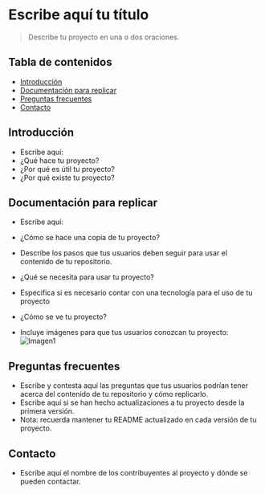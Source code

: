 # Escribe aquí tu título
> Describe tu proyecto en una o dos oraciones.

## Tabla de contenidos
* [Introducción](#introduccion)
* [Documentación para replicar](#replicar)
* [Preguntas frecuentes](#preguntas)
* [Contacto](#contacto)

## Introducción <a name="introduccion"></a> 
- Escribe aquí:
- ¿Qué hace tu proyecto?
- ¿Por qué es útil tu proyecto?
- ¿Por qué existe tu proyecto?


## Documentación para replicar <a name="replicar"></a> 
- Escribe aquí:
- ¿Cómo se hace una copia de tu proyecto?
- Describe los pasos que tus usuarios deben seguir para usar el contenido de  tu repositorio.

- ¿Qué se necesita para usar tu proyecto?
- Especifica si es necesario contar con una tecnología para el uso de tu proyecto

- ¿Cómo se ve tu proyecto?
- Incluye imágenes para que tus usuarios conozcan tu proyecto:
![Imagen1](https://user-images.githubusercontent.com/69361149/160888732-44fef9de-b60b-43e3-ba1e-1bf1ae004b52.png)

## Preguntas frecuentes <a name="preguntas"></a> 
- Escribe y contesta aquí las preguntas que tus usuarios podrían tener acerca del contenido de tu repositorio y cómo replicarlo.
- Escribe aquí si se han hecho actualizaciones a tu proyecto desde la primera versión.
- Nota: recuerda mantener tu README actualizado en cada versión de tu proyecto.

## Contacto 
- Escribe aquí el nombre de los contribuyentes al proyecto y dónde se pueden contactar.

